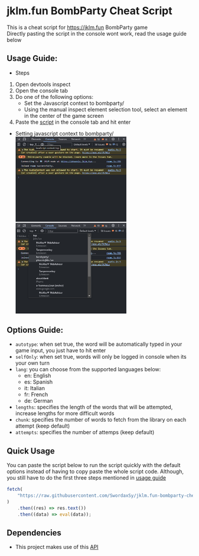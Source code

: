 # jklm.fun BombParty Cheat Script

This is a cheat script for https://jklm.fun BombParty game<br />
Directly pasting the script in the console wont work, read the usage guide below

## Usage Guide:

-   Steps

1. Open devtools inspect
2. Open the console tab
3. Do one of the following options:
    - Set the Javascript context to bombparty/
    - Using the manual inspect element selection tool, select an element in the center of the game screen
4. Paste the [script](index.js) in the console tab and hit enter

-   Setting javascript context to bombparty/<br />
    <img src="./docs/screenshot-1.png" width="300" /> <img src="./docs/screenshot-2.png" width="300" />

## Options Guide:

-   `autotype`: when set true, the word will be automatically typed in your game input, you just have to hit enter
-   `selfOnly`: when set true, words will only be logged in console when its your own turn
-   `lang`: you can choose from the supported languages below:
    -   en: English
    -   es: Spanish
    -   it: Italian
    -   fr: French
    -   de: German
-   `lengths`: specifies the length of the words that will be attempted, increase lengths for more difficult words
-   `chunk`: specifies the number of words to fetch from the library on each attempt (keep default)
-   `attempts`: specifies the number of attemps (keep default)

## Quick Usage

You can paste the script below to run the script quickly with the default options instead of having to copy paste the whole script code. Although, you still have to do the first three steps mentioned in [usage guide](#usage-guide)

```js
fetch(
    "https://raw.githubusercontent.com/SwordaxSy/jklm.fun-bombparty-cheat/main/index.js"
)
    .then((res) => res.text())
    .then((data) => eval(data));
```

## Dependencies

-   This project makes use of this [API](https://random-word-api.herokuapp.com/)
